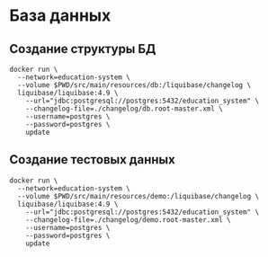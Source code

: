 База данных
===========


Создание структуры БД
---------------------

```shell
docker run \
  --network=education-system \
  --volume $PWD/src/main/resources/db:/liquibase/changelog \
  liquibase/liquibase:4.9 \
    --url="jdbc:postgresql://postgres:5432/education_system" \
    --changelog-file=./changelog/db.root-master.xml \
    --username=postgres \
    --password=postgres \
    update
```

Создание тестовых данных
------------------------

```shell
docker run \
  --network=education-system \
  --volume $PWD/src/main/resources/demo:/liquibase/changelog \
  liquibase/liquibase:4.9 \
    --url="jdbc:postgresql://postgres:5432/education_system" \
    --changelog-file=./changelog/demo.root-master.xml \
    --username=postgres \
    --password=postgres \
    update
```
